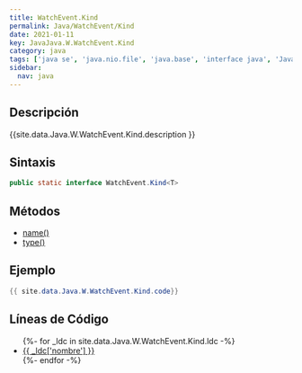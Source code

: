 ```yaml
---
title: WatchEvent.Kind
permalink: Java/WatchEvent/Kind
date: 2021-01-11
key: JavaJava.W.WatchEvent.Kind
category: java
tags: ['java se', 'java.nio.file', 'java.base', 'interface java', 'Java 1.7']
sidebar: 
  nav: java
---
```


## Descripción
{{site.data.Java.W.WatchEvent.Kind.description }}

## Sintaxis
~~~java
public static interface WatchEvent.Kind<T>
~~~

## Métodos
* [name()](/Java/WatchEvent/Kind/name)
* [type()](/Java/WatchEvent/Kind/type)

## Ejemplo
~~~java
{{ site.data.Java.W.WatchEvent.Kind.code}}
~~~

## Líneas de Código
<ul>
{%- for _ldc in site.data.Java.W.WatchEvent.Kind.ldc -%}
   <li>
       <a href="{{_ldc['url'] }}">{{ _ldc['nombre'] }}</a>
   </li>
{%- endfor -%}
</ul>
